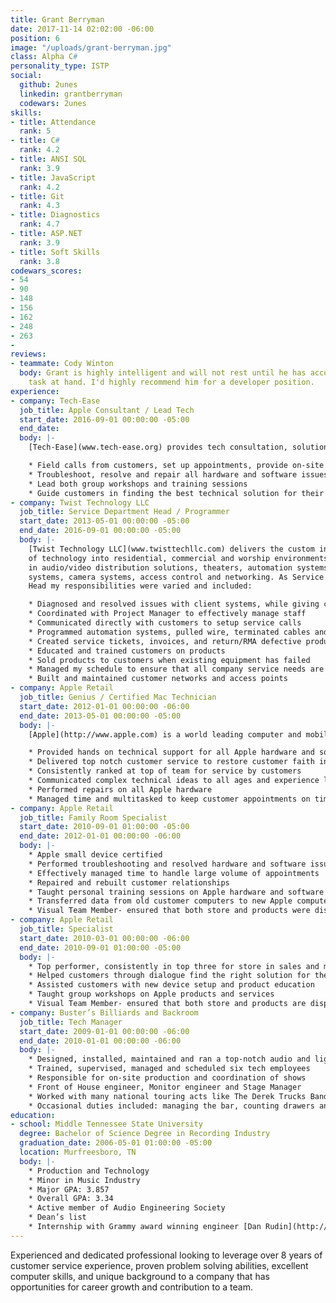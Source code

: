```yaml
---
title: Grant Berryman
date: 2017-11-14 02:02:00 -06:00
position: 6
image: "/uploads/grant-berryman.jpg"
class: Alpha C#
personality_type: ISTP
social:
  github: 2unes
  linkedin: grantberryman
  codewars: 2unes
skills:
- title: Attendance
  rank: 5
- title: C#
  rank: 4.2
- title: ANSI SQL
  rank: 3.9
- title: JavaScript
  rank: 4.2
- title: Git
  rank: 4.3
- title: Diagnostics
  rank: 4.7
- title: ASP.NET
  rank: 3.9
- title: Soft Skills
  rank: 3.8
codewars_scores:
- 54
- 90
- 148
- 156
- 162
- 248
- 263
- 
reviews:
- teammate: Cody Winton
  body: Grant is highly intelligent and will not rest until he has accomplished the
    task at hand. I'd highly recommend him for a developer position.
experience:
- company: Tech-Ease
  job_title: Apple Consultant / Lead Tech
  start_date: 2016-09-01 00:00:00 -05:00
  end_date: 
  body: |-
    [Tech-Ease](www.tech-ease.org) provides tech consultation, solutions, training and repairs for all Apple products. As Lead Tech, I am an independent contractor and work with minimal oversight. My duties include:

    * Field calls from customers, set up appointments, provide on-site personal or business consultation and expertise
    * Troubleshoot, resolve and repair all hardware and software issues on all Apple products
    * Lead both group workshops and training sessions
    * Guide customers in finding the best technical solution for their needs
- company: Twist Technology LLC
  job_title: Service Department Head / Programmer
  start_date: 2013-05-01 00:00:00 -05:00
  end_date: 2016-09-01 00:00:00 -05:00
  body: |-
    [Twist Technology LLC](www.twisttechllc.com) delivers the custom integration
    of technology into residential, commercial and worship environments. Twist specializes
    in audio/video distribution solutions, theaters, automation systems, lighting
    systems, camera systems, access control and networking. As Service Department
    Head my responsibilities were varied and included:

    * Diagnosed and resolved issues with client systems, while giving customers a second to none experience
    * Coordinated with Project Manager to effectively manage staff
    * Communicated directly with customers to setup service calls
    * Programmed automation systems, pulled wire, terminated cables and field engineered solutions
    * Created service tickets, invoices, and return/RMA defective products
    * Educated and trained customers on products
    * Sold products to customers when existing equipment has failed
    * Managed my schedule to ensure that all company service needs are met in a timely manner
    * Built and maintained customer networks and access points
- company: Apple Retail
  job_title: Genius / Certified Mac Technician
  start_date: 2012-01-01 00:00:00 -06:00
  end_date: 2013-05-01 00:00:00 -05:00
  body: |-
    [Apple](http://www.apple.com) is a world leading computer and mobile device manufacturer that sells and services their products through Apple Retail stores. As a Genius my duties included:

    * Provided hands on technical support for all Apple hardware and software
    * Delivered top notch customer service to restore customer faith in Apple
    * Consistently ranked at top of team for service by customers
    * Communicated complex technical ideas to all ages and experience levels
    * Performed repairs on all Apple hardware
    * Managed time and multitasked to keep customer appointments on time in fast paced, time sensitive environment
- company: Apple Retail
  job_title: Family Room Specialist
  start_date: 2010-09-01 01:00:00 -05:00
  end_date: 2012-01-01 00:00:00 -06:00
  body: |-
    * Apple small device certified
    * Performed troubleshooting and resolved hardware and software issues on Apple mobile devices
    * Effectively managed time to handle large volume of appointments
    * Repaired and rebuilt customer relationships
    * Taught personal training sessions on Apple hardware and software
    * Transferred data from old customer computers to new Apple computer
    * Visual Team Member- ensured that both store and products were displayed according to Apple’s standards, worked after hours to change displays, updated storefront windows, image products with updated software, setup for product launches and restock
- company: Apple Retail
  job_title: Specialist
  start_date: 2010-03-01 00:00:00 -06:00
  end_date: 2010-09-01 01:00:00 -05:00
  body: |-
    * Top performer, consistently in top three for store in sales and metrics
    * Helped customers through dialogue find the right solution for their needs
    * Assisted customers with new device setup and product education
    * Taught group workshops on Apple products and services
    * Visual Team Member- ensured that both store and products are displayed according to Apple’s standards, worked after hours to change displays, updated storefront windows, image products with updated software, setup for product launches and restock
- company: Buster’s Billiards and Backroom
  job_title: Tech Manager
  start_date: 2009-01-01 00:00:00 -06:00
  end_date: 2010-01-01 00:00:00 -06:00
  body: |-
    * Designed, installed, maintained and ran a top-notch audio and lighting system for 1000 capacity venue
    * Trained, supervised, managed and scheduled six tech employees
    * Responsible for on-site production and coordination of shows
    * Front of House engineer, Monitor engineer and Stage Manager
    * Worked with many national touring acts like The Derek Trucks Band, Blues Traveler, Silversun Pickups, Cage The Elephant, etc.
    * Occasional duties included: managing the bar, counting drawers and cash drops
education:
- school: Middle Tennessee State University
  degree: Bachelor of Science Degree in Recording Industry
  graduation_date: 2006-05-01 01:00:00 -05:00
  location: Murfreesboro, TN
  body: |-
    * Production and Technology
    * Minor in Music Industry
    * Major GPA: 3.857
    * Overall GPA: 3.34
    * Active member of Audio Engineering Society
    * Dean’s list
    * Internship with Grammy award winning engineer [Dan Rudin](http://www.danrudin.com).
---
```


Experienced and dedicated professional looking to leverage over 8 years of customer service experience, proven problem solving abilities, excellent computer skills, and unique background to a company that has opportunities for career growth and contribution to a team.